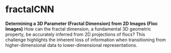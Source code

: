 # fractalCNN
 
**Determining a 3D Parameter (Fractal Dimension) from 2D Images (Floc Images)**
How can the fractal dimension, a fundamental 3D geometric property, be accurately inferred from 2D projections of flocs? This challenge highlights the inherent loss of information when transitioning from higher-dimensional data to lower-dimensional representations.
